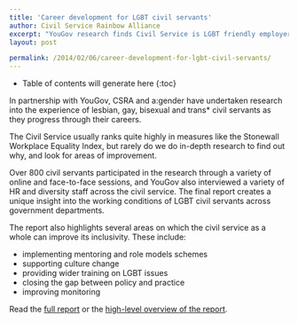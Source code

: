 ```yaml
---
title: 'Career development for LGBT civil servants'
author: Civil Service Rainbow Alliance
excerpt: "YouGov research finds Civil Service is LGBT friendly employer."
layout: post

permalink: /2014/02/06/career-development-for-lgbt-civil-servants/
---
```


<!-- Include the following to generate a Table of Contents -->
* Table of contents will generate here
{:toc}
<!-- Don't touch the Table of Contents above -->

<!-- Include this line to process the Markdown and format the content properly -->
<div id="page-content" markdown="1">
<!-- Don't remove the line of code above -->

In partnership with YouGov, CSRA and a:gender have undertaken research into the experience of lesbian, gay, bisexual and trans* civil servants as they progress through their careers.

The Civil Service usually ranks quite highly in measures like the Stonewall Workplace Equality Index, but rarely do we do in-depth research to find out why, and look for areas of improvement.

Over 800 civil servants participated in the research through a variety of online and face-to-face sessions, and YouGov also interviewed a variety of HR and diversity staff across the civil service. The final report creates a unique insight into the working conditions of LGBT civil servants across government departments.

The report also highlights several areas on which the civil service as a whole can improve its inclusivity. These include:

<ul>
<li>implementing mentoring and role models schemes</li>
<li>supporting culture change</li>
<li>providing wider training on LGBT issues</li>
<li>closing the gap between policy and practice</li>
<li>improving monitoring</li>
</ul>

Read the <a href="http://ukcsra.com/turing/wp-content/uploads/CSRAResearch-CareerDevelopmentforLGB26TCivilServants.pdf">full report</a> or the  <a href="http://ukcsra.com/turing/wp-content/uploads/CSRA-YouGov.pdf">high-level overview of the report</a>.


<!-- Include this line to process the Markdown and format the content properly -->
</div>
<!-- Don't remove the line of code above -->